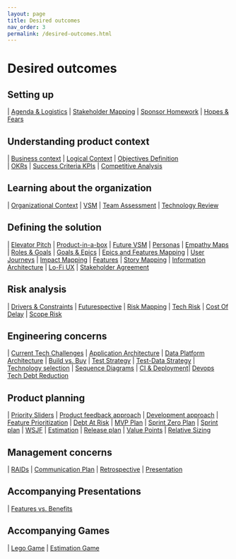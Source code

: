 ```yaml
---
layout: page
title: Desired outcomes
nav_order: 3
permalink: /desired-outcomes.html
---
```


# Desired outcomes

## Setting up

| [Agenda & Logistics](/agenda) | [Stakeholder Mapping](/stakeholder-mapping) | [Sponsor Homework](/sponsor-homework) | [Hopes & Fears](/hopes-and-fears)

## Understanding product context

| [Business context](/business-context) | [Logical Context](/logical-context) | [Objectives Definition](/objectives-definition)     
| [OKRs](/okrs) | [Success Criteria KPIs](/kpis) | [Competitive Analysis](/competitive-analysis)

## Learning about the organization
 
| [Organizational Context](/organizational-context) | [VSM](/vsm) | [Team Assessment](/team-assessment) | [Technology Review](/technology-review) 

## Defining the solution

| [Elevator Pitch](/elevator-pitch) | [Product-in-a-box](/product-in-a-box) | [Future VSM](/future-vsm) 
| [Personas](/personas) | [Empathy Maps](/empathy-maps) | [Roles & Goals](/roles-and-goals) | [Goals & Epics](/goals-and-epics)
| [Epics and Features Mapping](/epics-and-features-mapping) | [User Journeys](/user-journeys) | [Impact Mapping](/impact-mapping) 
| [Features](/features) | [Story Mapping](/story-mapping) | [Information Architecture](/information-architecture) | [Lo-Fi UX](/lo-fi-ux)
| [Stakeholder Agreement](/stakeholder-agreement)

## Risk analysis

| [Drivers & Constraints](/drivers-and-constraints) | [Futurespective](/Futurespective) | [Risk Mapping](/risk-mapping)
| [Tech Risk](/tech-risk) | [Cost Of Delay](/cost-of-delay) | [Scope Risk](/scope-risk)
 
## Engineering concerns

| [Current Tech Challenges](/current-tech-challenges) | [Application Architecture](/application-architecture) | [Data Platform Architecture](/data-platform-architecture)
| [Build vs. Buy](/build-vs-buy) | [Test Strategy](/test-strategy) | [Test-Data Strategy](/test-data-strategy) | [Technology selection](/technology-selection) | [Sequence Diagrams](/sequence-diagrams)
| [CI & Deployment](/ci-and-deployment)| [Devops](/devops) [Tech Debt Reduction](/tech-debt)

## Product planning

| [Priority Sliders](/priority-sliders) | [Product feedback approach](/product-feedback-approach) | [Development approach](/development-approach) | [Feature Prioritization](/feature-prioritization)
| [Debt At Risk](/debt-at-risk) | [MVP Plan](/mvp) | [Sprint Zero Plan](/sprint-zero-plan) | [Sprint plan](/sprint-plan)
| [WSJF](/wsjf) | [Estimation](/estimation) | [Release plan](/release-plan)
| [Value Points](/value-points) | [Relative Sizing](/relative-sizing)


## Management concerns
| [RAIDs](/raids) | [Communication Plan](/communication-plan) | [Retrospective](/retrospective) | [Presentation](/presentation)

## Accompanying Presentations

| [Features vs. Benefits](/features-vs-benefits) 

## Accompanying Games

| [Lego Game](/lego-game) | [Estimation Game](/estimation-game) 
